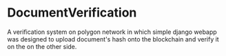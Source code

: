 # DocumentVerification

A verification system on polygon network in which simple django webapp was designed to upload document's hash onto the blockchain and verify it on the on the other side.
